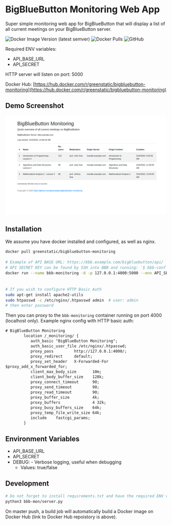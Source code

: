 # BigBlueButton Monitoring Web App
Super simple monitoring web app for BigBlueButton that will display a list of all current meetings on your BigBlueButton server.

![Docker Image Version (latest semver)](https://img.shields.io/docker/v/greenstatic/bigbluebutton-monitoring?label=latest%20docker%20image&logo=Docker&sort=semver)
![Docker Pulls](https://img.shields.io/docker/pulls/greenstatic/bigbluebutton-monitoring?logo=Docker)
![GitHub](https://img.shields.io/github/license/greenstatic/bigbluebutton-monitoring)


Required ENV variables:
* API_BASE_URL
* API_SECRET

HTTP server will listen on port: 5000

Docker Hub: [https://hub.docker.com/r/greenstatic/bigbluebutton-monitoring](https://hub.docker.com/r/greenstatic/bigbluebutton-monitoring)

## Demo Screenshot
![demo-screenshot](demo.png)

## Installation
We assume you have docker installed and configured, as well as nginx.

```bash
docker pull greenstatic/bigbluebutton-monitoring

# Example of API BASE URL: https://bbb.example.com/bigbluebutton/api/
# API SECRET KEY can be found by SSH into BBB and running: `$ bbb-conf --secret`
docker run --name bbb-monitoring -d -p 127.0.0.1:4000:5000 --env API_SECRET=<API SECRET KEY> --env API_BASE_URL=<API BASE URL> greenstatic/bigbluebutton-monitoring


# If you wish to configure HTTP Basic Auth
sudo apt-get install apache2-utils
sudo htpasswd -c /etc/nginx/.htpasswd admin  # user: admin
# then enter password

```

Then you can proxy to the `bbb-monitoring` container running on port 4000 (localhost only).
Example nginx config with HTTP basic auth:
```
# BigBlueButton Monitoring
        location /_monitoring/ {
           auth_basic "BigBlueButton Monitoring";
           auth_basic_user_file /etc/nginx/.htpasswd;
           proxy_pass         http://127.0.0.1:4000/;
           proxy_redirect     default;
           proxy_set_header   X-Forwarded-For   $proxy_add_x_forwarded_for;
           client_max_body_size       10m;
           client_body_buffer_size    128k;
           proxy_connect_timeout      90;
           proxy_send_timeout         90;
           proxy_read_timeout         90;
           proxy_buffer_size          4k;
           proxy_buffers              4 32k;
           proxy_busy_buffers_size    64k;
           proxy_temp_file_write_size 64k;
           include    fastcgi_params;
        }
```

## Environment Variables
* API_BASE_URL
* API_SECRET
* DEBUG: - Verbose logging, useful when debugging
    * Values: true/false

## Development
```bash
# Do not forget to install requirements.txt and have the required ENV variables set!
python3 bbb-mon/server.py
```

On master push, a build job will automatically build a Docker image on Docker Hub (link to Docker Hub repoistory is above).

